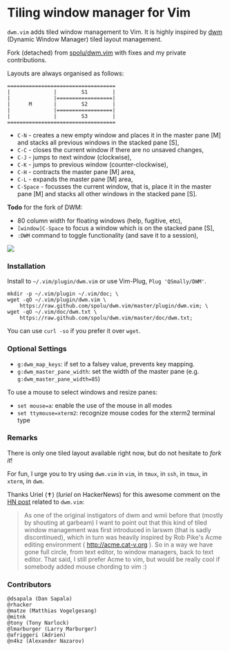 
# Tiling window manager for Vim

`dwm.vim` adds tiled window management to Vim. It is highly inspired by [dwm](http://dwm.suckless.org/)
(Dynamic Window Manager) tiled layout management.

Fork (detached) from [spolu/dwm.vim](https://github.com/spolu/dwm.vim) with fixes and my private
contributions.

Layouts are always organised as follows:

```
===================================
|              |        S1        | 
|              |==================|
|      M       |        S2        | 
|              |==================|
|              |        S3        | 
===================================
```

* `C-N` - creates a new empty window and places it in the master pane [M] and stacks all previous windows in the stacked pane [S],
* `C-C` - closes the current window if there are no unsaved changes,
* `C-J` - jumps to next window (clockwise),
* `C-K` - jumps to previous window (counter-clockwise),
* `C-H` - contracts the master pane [M] area,
* `C-L` - expands the master pane [M] area,
* `C-Space` - focusses the current window, that is, place it in the master pane [M] and stacks all other windows in the stacked pane [S].

**Todo** for the fork of DWM:

* 80 column width for floating windows (help, fugitive, etc),
* `[window]C-Space` to focus a window which is on the stacked pane [S],
* `:DWM` command to toggle functionality (and save it to a session),

![](http://i.imgur.com/TKL4i.png)

### Installation

Install to `~/.vim/plugin/dwm.vim` or use Vim-Plug, `Plug 'QSmally/DWM'`.

```
mkdir -p ~/.vim/plugin ~/.vim/doc; \
wget -qO ~/.vim/plugin/dwm.vim \
    https://raw.github.com/spolu/dwm.vim/master/plugin/dwm.vim; \
wget -qO ~/.vim/doc/dwm.txt \
    https://raw.github.com/spolu/dwm.vim/master/doc/dwm.txt;
```

You can use `curl -so` if you prefer it over `wget`.

### Optional Settings

- `g:dwm_map_keys`: if set to a falsey value, prevents key mapping.
- `g:dwm_master_pane_width`: set the width of the master pane (e.g. `g:dwm_master_pane_width=85`)

To use a mouse to select windows and resize panes:
- `set mouse=a`: enable the use of the mouse in all modes
- `set ttymouse=xterm2`: recognize mouse codes for the xterm2 terminal type

### Remarks

There is only one tiled layout available right now, but do not hesitate to *fork it*!

For fun, I urge you to try using `dwm.vim` in `vim`, in `tmux`, in `ssh`, in `tmux`, in `xterm`, in `dwm`.

Thanks Uriel (✝) (*luriel* on HackerNews) for this awesome comment on the [HN post](http://news.ycombinator.com/item?id=4419530) 
related to `dwm.vim`:

> As one of the original instigators of dwm and wmii before that (mostly by shouting at garbeam) 
> I want to point out that this kind of tiled window management was first introduced in larswm 
> (that is sadly discontinued), which in turn was heavily inspired by Rob Pike's Acme editing 
> environment ( http://acme.cat-v.org ). 
> So in a way we have gone full circle, from text editor, to window managers, back to text editor.
> That said, I still prefer Acme to vim, but would be really cool if somebody added mouse chording to vim :)

### Contributors

```
@dsapala (Dan Sapala)
@rhacker
@matze (Matthias Vogelgesang)
@mitnk
@tony (Tony Narlock)
@lmarburger (Larry Marburger)
@afriggeri (Adrien)
@n4kz (Alexander Nazarov)
```

